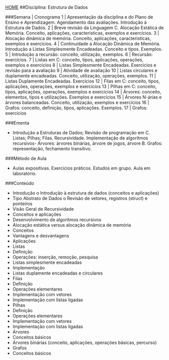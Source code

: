 [HOME](https://github.com/lucastafarelbs/Ensino-Superior-de-Informatica-GRATUITO) 
##Disciplina: Estrutura de Dados

###Semana | Cronograma
1	| Apresentação da disciplina e do Plano de Ensino e Aprendizagem. Agendamento das avaliações. Introdução à Estrutura de Dados.
2	| Breve revisão da Linguagem C. Alocação Estática de Memória. Conceito, aplicações, características, exemplos e exercícios.
3	| Alocação dinâmica de memória. Conceito, aplicações, características, exemplos e exercícios.
4	| Continuidade a Alocação Dinâmica de Memória. Introdução a Listas Simplesmente Encadeadas. Conceito e tipos. Exemplos.
5	| Introdução a recursão: conceito, utilização, exemplos.
6	| Recursão: exercícios.
7	| Listas em C: conceito, tipos, aplicações, operações, exemplos e exercícios
8	| Listas Simplesmente Encadeadas. Exercícios e revisão para a avaliação
9	| Atividade de avaliação
10	| Listas circulares e duplamente encadeadas. Conceito, utilização, operações, exemplos.
11	| Listas Duplamente Encadeadas. Exercícios
12	| Filas em C: conceito, tipos, aplicações, operações, exemplos e exercícios
13	| Pilhas em C: conceito, tipos, aplicações, operações, exemplos e exercícios
14	| Árvores: conceito, elementos, tipos e utilizações. Exemplos e exercícios
15	| Árvores N-árias e árvores balanceadas. Conceito, utilização, exemplos e exercícios
16	| Grafos: conceito, definição, tipos, aplicações. Exemplos.
17	| Grafos: exercícios

###Ementa
- Introdução a Estruturas de Dados; Revisão de programação em C. Listas; Pilhas; Filas. Recursividade. Implementação de algoritmos recursivos- Árvores: árvores binárias, árvore de jogos, árvore B. Grafos: representação, fechamento transitivo.

###Método de Aula
- Aulas expositivas. Exercícios práticos. Estudos em grupo. Aula em laboratório.

###Conteúdo
- Introdução o Introdução à estrutura de dados (conceitos e aplicações)
- Tipo Abstrato de Dados o Revisão de vetores, registros (struct) e ponteiros
- Visão Geral de Recursividade
- Conceitos e aplicações
- Desenvolvimento de algoritmos recursivos
- Alocação estática versus alocação dinâmica de memória
- Conceitos
- Vantagens e desvantagens
- Aplicações
- Listas
- Definição
- Operações: inserção, remoção, pesquisa
- Listas simplesmente encadeadas
- Implementação
- Listas duplamente encadeadas e circulares
- Filas
- Definição
- Operações elementares
- Implementação com vetores
- Implementação com listas ligadas
- Pilhas
- Definição
- Operações elementares
- Implementação com vetores
- Implementação com listas ligadas
- Árvores
- Conceitos básicos
- Árvores binárias (conceito, aplicações, operações básicas, percurso)
- Grafos
- Conceitos básicos